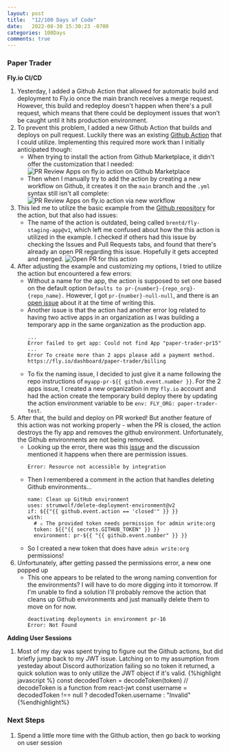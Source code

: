 ```yaml
---
layout: post
title:  "12/100 Days of Code"
date:   2022-08-30 15:30:23 -0700
categories: 100Days
comments: true
---
```


### Paper Trader
**Fly.io CI/CD**

1. Yesterday, I added a Github Action that allowed for automatic build and deployment to Fly.io once the main branch receives a merge request. However, this build and redeploy doesn't happen when there's a pull request, which means that there could be deployment issues that won't be caught until it hits production environment.
2. To prevent this problem, I added a new Github Action that builds and deploys on pull request. Luckily there was an existing [Github Action](https://github.com/superfly/fly-pr-review-apps) that I could utilize. Implementing this required more work than I initially anticipated though:
    - When trying to install the action from Github Marketplace, it didn't offer the customization that I needed:
    ![PR Review Apps on fly.io action on Github Marketplace](../../../../images/20220830/PRflyactionmarket.png)
    - Then when I manually try to add the action by creating a new workflow on Github, it creates it on the `main` branch and the `.yml` syntax still isn't all complete:
    ![PR Review Apps on fly.io action via new workflow](../../../../images/20220830/PRflyaction.png)
3. This led me to utilize the basic example from the [Github repository](https://github.com/superfly/fly-pr-review-apps) for the action, but that also had issues:
    - The name of the action is outdated, being called `brentd/fly-staging-app@v1`, which left me confused about how the this action is utilized in the example. I checked if others had this issue by checking the Issues and Pull Requests tabs, and found that there's already an open PR regarding this issue. Hopefully it gets accepted and merged. 
    ![Open PR for this action](../../../../images/20220830/PRflyactionmarketPR.png)
4. After adjusting the example and customizing my options, I tried to utilize the action but encountered a few errors:
    - Without a name for the app, the action is supposed to set one based on the default option `Defaults to pr-{number}-{repo_org}-{repo_name}.` However, I got `pr-{number}-null-null`, and there is an [open issue](https://github.com/superfly/fly-pr-review-apps/issues/10) about it at the time of writing this. 
    - Another issue is that the action had another error log related to having two active apps in an organization as I was building a temporary app in the same organization as the production app.
        ~~~
        ...
        Error failed to get app: Could not find App "paper-trader-pr15"
        ...
        Error To create more than 2 apps please add a payment method. https://fly.io/dashboard/paper-trader/billing
        ~~~
    - To fix the naming issue, I decided to just give it a name following the repo instructions of `myapp-pr-${{ github.event.number }}`. For the 2 apps issue, I created a new organization in my `fly.io` account and had the action create the temporary build deploy there by updating the action environment variable to be `env: FLY_ORG: paper-trader-test`. 
5. After that, the build and deploy on PR worked! But another feature of this action was not working properly - when the PR is closed, the action destroys the fly app and removes the github environment. Unfortunately, the Github environments are not being removed. 
    - Looking up the error, there was this [issue](https://github.com/actions/first-interaction/issues/10) and the discussion mentioned it happens when there are permission issues.
        ~~~~
        Error: Resource not accessible by integration
        ~~~~
    - Then I remembered a comment in the action that handles deleting Github environments...
        ~~~
        name: Clean up GitHub environment
        uses: strumwolf/delete-deployment-environment@v2
        if: ${{"{{ github.event.action == 'closed'" }} }}
        with:
          # ⚠️ The provided token needs permission for admin write:org
          token: ${{"{{ secrets.GITHUB_TOKEN" }} }}
          environment: pr-${{ "{{ github.event.number" }} }}
        ~~~
    - So I created a new token that does have `admin write:org` permissions!
6. Unfortunately, after getting passed the permissions error, a new one popped up 
    - This one appears to be related to the wrong naming convention for the environments? I will have to do more digging into it tomorrow. If I'm unable to find a solution I'll probably remove the action that cleans up Github environments and just manually delete them to move on for now.
        ~~~
        deactivating deployments in environment pr-16
        Error: Not Found
        ~~~

**Adding User Sessions**

1. Most of my day was spent trying to figure out the Github actions, but did briefly jump back to my JWT issue. Latching on to my assumption from yesteday about Discord authorization failing so no token it returned, a quick solution was to only utilize the JWT object if it's valid. 
    {%highlight javascript %}
    const decodedToken = decodeToken(token) // decodeToken is a function from react-jwt
    const username = decodedToken !== null ? decodedToken.username : "Invalid"
    {%endhighlight%}


### Next Steps
1. Spend a little more time with the Github action, then go back to working on user session